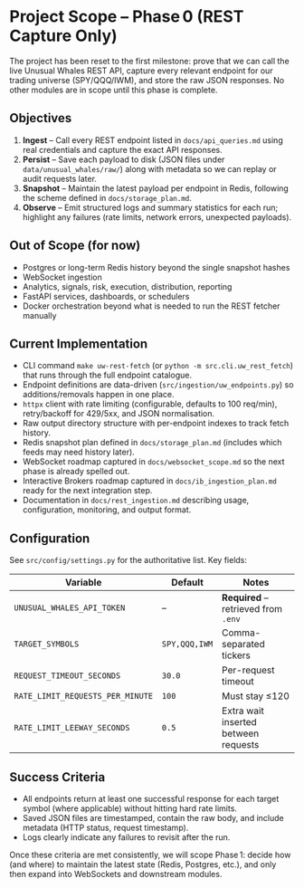 # Project Scope – Phase 0 (REST Capture Only)

The project has been reset to the first milestone: prove that we can call the live Unusual Whales REST API, capture every relevant endpoint for our trading universe (SPY/QQQ/IWM), and store the raw JSON responses. No other modules are in scope until this phase is complete.

## Objectives

1. **Ingest** – Call every REST endpoint listed in `docs/api_queries.md` using real credentials and capture the exact API responses.
2. **Persist** – Save each payload to disk (JSON files under `data/unusual_whales/raw/`) along with metadata so we can replay or audit requests later.
3. **Snapshot** – Maintain the latest payload per endpoint in Redis, following the scheme defined in `docs/storage_plan.md`.
4. **Observe** – Emit structured logs and summary statistics for each run; highlight any failures (rate limits, network errors, unexpected payloads).

## Out of Scope (for now)

- Postgres or long-term Redis history beyond the single snapshot hashes
- WebSocket ingestion
- Analytics, signals, risk, execution, distribution, reporting
- FastAPI services, dashboards, or schedulers
- Docker orchestration beyond what is needed to run the REST fetcher manually

## Current Implementation

- CLI command `make uw-rest-fetch` (or `python -m src.cli.uw_rest_fetch`) that runs through the full endpoint catalogue.
- Endpoint definitions are data-driven (`src/ingestion/uw_endpoints.py`) so additions/removals happen in one place.
- `httpx` client with rate limiting (configurable, defaults to 100 req/min), retry/backoff for 429/5xx, and JSON normalisation.
- Raw output directory structure with per-endpoint indexes to track fetch history.
- Redis snapshot plan defined in `docs/storage_plan.md` (includes which feeds may need history later).
- WebSocket roadmap captured in `docs/websocket_scope.md` so the next phase is already spelled out.
- Interactive Brokers roadmap captured in `docs/ib_ingestion_plan.md` ready for the next integration step.
- Documentation in `docs/rest_ingestion.md` describing usage, configuration, monitoring, and output format.

## Configuration

See `src/config/settings.py` for the authoritative list. Key fields:

| Variable | Default | Notes |
|----------|---------|-------|
| `UNUSUAL_WHALES_API_TOKEN` | – | **Required** – retrieved from `.env` | 
| `TARGET_SYMBOLS` | `SPY,QQQ,IWM` | Comma-separated tickers |
| `REQUEST_TIMEOUT_SECONDS` | `30.0` | Per-request timeout |
| `RATE_LIMIT_REQUESTS_PER_MINUTE` | `100` | Must stay ≤120 |
| `RATE_LIMIT_LEEWAY_SECONDS` | `0.5` | Extra wait inserted between requests |

## Success Criteria

- All endpoints return at least one successful response for each target symbol (where applicable) without hitting hard rate limits.
- Saved JSON files are timestamped, contain the raw body, and include metadata (HTTP status, request timestamp).
- Logs clearly indicate any failures to revisit after the run.

Once these criteria are met consistently, we will scope Phase 1: decide how (and where) to maintain the latest state (Redis, Postgres, etc.), and only then expand into WebSockets and downstream modules.
